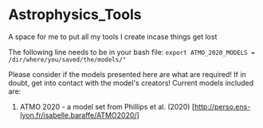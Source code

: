 # Astrophysics_Tools
A space for me to put all my tools I create incase things get lost

The following line needs to be in your bash file:
`export ATMO_2020_MODELS = /dir/where/you/saved/the/models/"`

Please consider if the models presented here are what are required! If in doubt, get into contact with the model's creators!
Current models included are:
  1) ATMO 2020 - a model set from Phillips et al. (2020) [http://perso.ens-lyon.fr/isabelle.baraffe/ATMO2020/]
